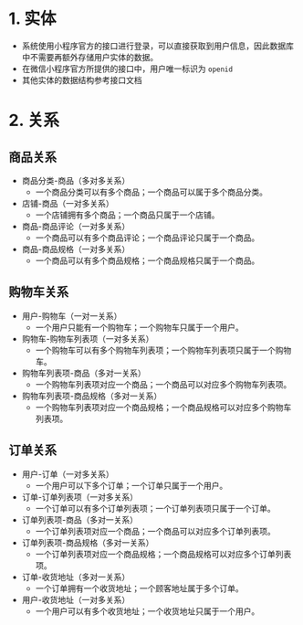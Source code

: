 # 1. 实体

- 系统使用小程序官方的接口进行登录，可以直接获取到用户信息，因此数据库中不需要再额外存储用户实体的数据。
- 在微信小程序官方所提供的接口中，用户唯一标识为 `openid`
- 其他实体的数据结构参考接口文档

# 2. 关系

## 商品关系

- 商品分类-商品（多对多关系）
  - 一个商品分类可以有多个商品；一个商品可以属于多个商品分类。
- 店铺-商品（一对多关系）
  - 一个店铺拥有多个商品；一个商品只属于一个店铺。
- 商品-商品评论（一对多关系）
  - 一个商品可以有多个商品评论；一个商品评论只属于一个商品。
- 商品-商品规格（一对多关系）
  - 一个商品可以有多个商品规格；一个商品规格只属于一个商品。

## 购物车关系

- 用户-购物车（一对一关系）
  - 一个用户只能有一个购物车；一个购物车只属于一个用户。
- 购物车-购物车列表项（一对多关系）
  - 一个购物车可以有多个购物车列表项；一个购物车列表项只属于一个购物车。
- 购物车列表项-商品（多对一关系）
  - 一个购物车列表项对应一个商品；一个商品可以对应多个购物车列表项。
- 购物车列表项-商品规格（多对一关系）
  - 一个购物车列表项对应一个商品规格；一个商品规格可以对应多个购物车列表项。

## 订单关系

- 用户-订单（一对多关系）
  - 一个用户可以下多个订单；一个订单只属于一个用户。
- 订单-订单列表项（一对多关系）
  - 一个订单可以有多个订单列表项；一个订单列表项只属于一个订单。
- 订单列表项-商品（多对一关系）
  - 一个订单列表项对应一个商品；一个商品可以对应多个订单列表项。
- 订单列表项-商品规格（多对一关系）
  - 一个订单列表项对应一个商品规格；一个商品规格可以对应多个订单列表项。
- 订单-收货地址（多对一关系）
  - 一个订单拥有一个收货地址；一个顾客地址属于多个订单。
- 用户-收货地址（一对多关系）
  - 一个用户可以有多个收货地址；一个收货地址只属于一个用户。
